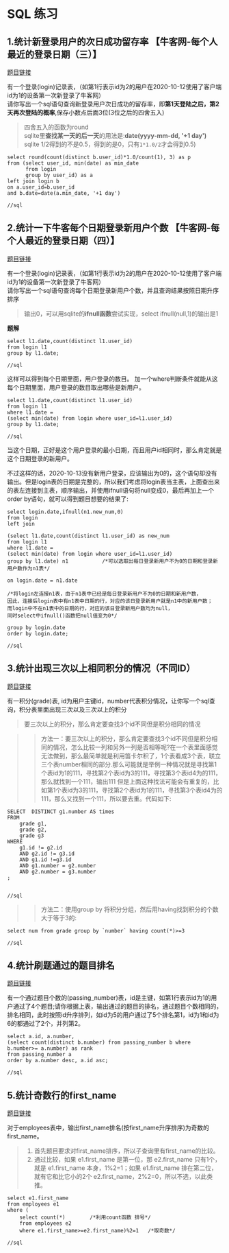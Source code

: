 # SQL 练习



1.统计新登录用户的次日成功留存率 【牛客网-每个人最近的登录日期（三）】
-----------------------------------------------------------

[题目链接](https://www.nowcoder.com/practice/16d41af206cd4066a06a3a0aa585ad3d?tpId=82&tags=&title=&diffculty=0&judgeStatus=0&rp=1)

有一个登录(login)记录表，（如第1行表示id为2的用户在2020-10-12使用了客户端id为1的设备第一次新登录了牛客网）<br>
请你写出一个sql语句查询新登录用户次日成功的留存率，即**第1天登陆之后，第2天再次登陆的概率**,保存小数点后面3位(3位之后的四舍五入)<br>

>四舍五入的函数为round<br>
>sqlite里**查找某一天的后一天**的用法是:**date(yyyy-mm-dd, '+1 day')**<br>
>sqlite 1/2得到的不是0.5，得到的是0，只有`1*1.0/2`才会得到0.5)<br>

```
select round(count(distinct b.user_id)*1.0/count(1), 3) as p
from (select user_id, min(date) as min_date 
      from login 
      group by user_id) as a
left join login b 
on a.user_id=b.user_id 
and b.date=date(a.min_date, '+1 day') 

//sql
```


2.统计一下牛客每个日期登录新用户个数 【牛客网-每个人最近的登录日期（四）】
-----------------------------------------------------------

[题目链接](https://www.nowcoder.com/practice/e524dc7450234395aa21c75303a42b0a?tpId=82&tags=&title=&diffculty=0&judgeStatus=0&rp=1)

有一个登录(login)记录表，（如第1行表示id为2的用户在2020-10-12使用了客户端id为1的设备第一次新登录了牛客网）<br>
请你写出一个sql语句查询每个日期登录新用户个数，并且查询结果按照日期升序排序<br>

>输出0，可以用sqlite的**ifnull函数**尝试实现，select ifnull(null,1)的输出是1<br>


**题解**
```
select l1.date,count(distinct l1.user_id)
from login l1
group by l1.date;

//sql 
```
这样可以得到每个日期里面，用户登录的数目。
加一个where判断条件就能从这每个日期里面，用户登录的数目取出哪些是新用户。

```
select l1.date,count(distinct l1.user_id)
from login l1
where l1.date =
(select min(date) from login where user_id=l1.user_id)
group by l1.date;

//sql
```
当这个日期，正好是这个用户登录的最小日期，而且用户id相同时，那么肯定就是这个日期登录的新用户。

不过这样的话，2020-10-13没有新用户登录，应该输出为0的，这个语句却没有输出。但是login表的日期是完整的，所以我们考虑将login表当主表，上面查出来的表左连接到主表，顺序输出，并使用ifnull语句将null变成0，最后再加上一个order by语句，就可以得到题目想要的结果了:

```
select login.date,ifnull(n1.new_num,0)
from login 
left join 

(select l1.date,count(distinct l1.user_id) as new_num
from login l1
where l1.date =
(select min(date) from login where user_id=l1.user_id)
group by l1.date) n1           /*可以选取出每日登录新用户不为0的日期和登录新用户数作为n1表*/

on login.date = n1.date

/*将login左连接n1表，由于n1表中已经是每日登录新用户不为0的日期和新用户数，
因此，连接后login表中有n1表中日期的行，对应的该日登录新用户就是n1中的新用户数；
而login中不在n1表中的日期的行，对应的该日登录新用户数均为null，
同时select中ifnull()函数把null值变为0*/

group by login.date 
order by login.date;

//sql
```

3.统计出现三次以上相同积分的情况（不同ID）
-----------------------------------------------------------

[题目链接](https://www.nowcoder.com/practice/c69ac94335744480aa50646864b7f24d?tpId=82&tags=&title=&diffculty=0&judgeStatus=0&rp=1)

有一积分(grade)表, id为用户主键id，number代表积分情况，让你写一个sql查询，积分表里面出现三次以及三次以上的积分


>要三次以上的积分，那么肯定要查找3个id不同但是积分相同的情况<br>

>>方法一：要三次以上的积分，那么肯定要查找3个id不同但是积分相同的情况，怎么比较一列和另外一列是否相等呢?在一个表里面感觉无法做到，那么最简单就是利用笛卡尔积了，1个表看成3个表，联立三个表number相同的部分.那么可能就是举例一种情况就是寻找第1个表id为1的111，寻找第2个表id为3的111，寻找第3个表id4为的111，那么就找到一个111，输出111
但是上面这种找法可能会有重复的，比如第1个表id为3的111，寻找第2个表id为1的111，寻找第3个表id4为的111，那么又找到一个111，所以要去重。代码如下:
```
SELECT  DISTINCT g1.number AS times
FROM
    grade g1,
    grade g2,
    grade g3
WHERE
    g1.id != g2.id
    AND g2.id != g3.id 
    AND g1.id !=g3.id
    AND g1.number = g2.number
    AND g2.number = g3.number
;


//sql
```


>>方法二：使用group by 将积分分组，然后用having找到积分的个数大于等于3的:
```
select num from grade group by `number` having count(*)>=3

//sql
```




4.统计刷题通过的题目排名
-----------------------------------------------------------

[题目链接](https://www.nowcoder.com/practice/cd2e10a588dc4c1db0407d0bf63394f3?tpId=82&tags=&title=&diffculty=0&judgeStatus=0&rp=1)

有一个通过题目个数的(passing_number)表，id是主键，如第1行表示id为1的用户通过了4个题目;请你根据上表，输出通过的题目的排名，通过题目个数相同的，排名相同，此时按照id升序排列，如id为5的用户通过了5个排名第1，id为1和id为6的都通过了2个，并列第2。


```
select a.id, a.number, 
(select count(distinct b.number) from passing_number b where b.number>= a.number) as rank
from passing_number a
order by a.number desc, a.id asc;

//sql
```



5.统计奇数行的first_name
-----------------------------------------------------------

[题目链接](https://www.nowcoder.com/practice/e3cf1171f6cc426bac85fd4ffa786594?tpId=82&tags=&title=&diffculty=0&judgeStatus=0&rp=1)

对于employees表中，输出first_name排名(按first_name升序排序)为奇数的first_name。

> 1. 首先题目要求对first_name排序，所以子查询里有first_name的比较。
> 2. 通过比较，如果 e1.first_name 是第一位，那 e2.first_name 只有1个，就是 e1.first_name 本身，1%2=1；如果 e1.first_name 排在第二位，就有它和比它小的2个 e2.first_name，2%2=0，所以不选，以此类推。

```
select e1.first_name
from employees e1
where (
    select count(*)        /*利用count函数 排号*/
    from employees e2
    where e1.first_name>=e2.first_name)%2=1   /*取奇数*/

//sql
```



